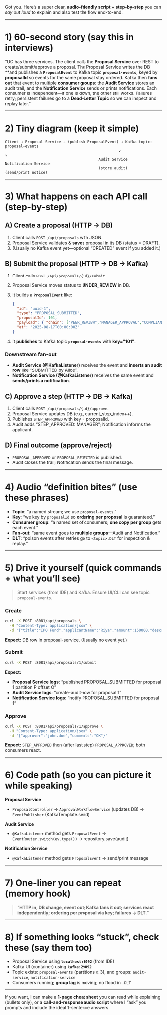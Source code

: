 Got you. Here’s a super clear, **audio-friendly script + step-by-step** you can *say out loud* to explain and also test the flow end-to-end.

---

# 1) 60-second story (say this in interviews)

“UC has three services. The client calls the **Proposal Service** over REST to create/submit/approve a proposal. The Proposal Service writes the DB \*\*and publishes a **`ProposalEvent`** to Kafka topic **`proposal-events`**, keyed by **proposalId** so events for the same proposal stay ordered. Kafka then **fans out** that event to multiple **consumer groups**: the **Audit Service** stores an audit trail, and the **Notification Service** sends or prints notifications. Each consumer is independent—if one is down, the other still works. Failures retry; persistent failures go to a **Dead-Letter Topic** so we can inspect and replay later.”

---

# 2) Tiny diagram (keep it simple)

```
Client → Proposal Service → (publish ProposalEvent) → Kafka topic: proposal-events
                                                   ↙                      ↘
                                          Audit Service               Notification Service
                                          (store audit)               (send/print notice)
```

---

# 3) What happens on each API call (step-by-step)

## A) Create a proposal (HTTP → DB)

1. Client calls `POST /api/proposals` with JSON.
2. Proposal Service validates & **saves** proposal in its DB (status = DRAFT).
3. (Usually no Kafka event yet—optional “CREATED” event if you added it.)

## B) Submit the proposal (HTTP → DB → Kafka)

1. Client calls `POST /api/proposals/{id}/submit`.
2. Proposal Service moves status to **UNDER\_REVIEW** in DB.
3. It builds a **`ProposalEvent`** like:

   ```json
   {
     "id": "uuid-1",
     "type": "PROPOSAL_SUBMITTED",
     "proposalId": 101,
     "payload": { "chain": ["PEER_REVIEW","MANAGER_APPROVAL","COMPLIANCE"] },
     "at": "2025-08-17T00:00:00Z"
   }
   ```
4. It **publishes** to Kafka topic **`proposal-events`** with **key="101"**.

### Downstream fan-out

* **Audit Service (@KafkaListener)** receives the event and **inserts an audit row** like “SUBMITTED by Alice”.
* **Notification Service (@KafkaListener)** receives the same event and **sends/prints a notification**.

## C) Approve a step (HTTP → DB → Kafka)

1. Client calls `POST /api/proposals/{id}/approve`.
2. Proposal Service updates DB (e.g., current\_step\_index++).
3. Publishes `STEP_APPROVED` with key = proposalId.
4. Audit adds “STEP\_APPROVED: MANAGER”; Notification informs the applicant.

## D) Final outcome (approve/reject)

* `PROPOSAL_APPROVED` or `PROPOSAL_REJECTED` is published.
* Audit closes the trail; Notification sends the final message.

---

# 4) Audio “definition bites” (use these phrases)

* **Topic**: “a named stream; we use `proposal-events`.”
* **Key**: “we key by `proposalId` so **ordering per proposal** is guaranteed.”
* **Consumer group**: “a named set of consumers; **one copy per group** gets each event.”
* **Fan-out**: “same event goes to **multiple groups**—Audit and Notification.”
* **DLT**: “poison events after retries go to `<topic>.DLT` for inspection & replay.”

---

# 5) Drive it yourself (quick commands + what you’ll see)

> Start services (from IDE) and Kafka. Ensure UI/CLI can see topic `proposal-events`.

### Create

```bash
curl -X POST :8081/api/proposals \
  -H "Content-Type: application/json" \
  -d '{"title":"IPO Fund","applicantName":"Riya","amount":150000,"description":"New fund"}'
```

**Expect:** DB row in proposal-service. (Usually no event yet.)

### Submit

```bash
curl -X POST :8081/api/proposals/1/submit
```

**Expect:**

* **Proposal Service logs**: “published PROPOSAL\_SUBMITTED for proposal 1 partition P offset O”
* **Audit Service logs**: “create-audit-row for proposal 1”
* **Notification Service logs**: “notify PROPOSAL\_SUBMITTED for proposal 1”

### Approve

```bash
curl -X POST :8081/api/proposals/1/approve \
  -H "Content-Type: application/json" \
  -d '{"approver":"john.doe","comments":"OK"}'
```

**Expect:** `STEP_APPROVED` then (after last step) `PROPOSAL_APPROVED`; both consumers react.

---

# 6) Code path (so you can picture it while speaking)

**Proposal Service**

* `ProposalController` → `ApprovalWorkflowService` (updates DB) → `EventPublisher` (KafkaTemplate.send)

**Audit Service**

* `@KafkaListener` method gets `ProposalEvent` → `EventRouter.switch(ev.type())` → repository.save(audit)

**Notification Service**

* `@KafkaListener` method gets `ProposalEvent` → send/print message

---

# 7) One-liner you can repeat (memory hook)

> “**HTTP in, DB change, event out; Kafka fans it out; services react independently; ordering per proposal via key; failures → DLT.**”

---

# 8) If something looks “stuck”, check these (say them too)

* Proposal Service using **`localhost:9092`** (from IDE)
* Kafka UI (container) using **`kafka:29092`**
* Topic exists: `proposal-events` (partitions ≥ 3), and groups: `audit-service`, `notification-service`
* Consumers running; **group lag** is moving; no flood in `.DLT`

---

If you want, I can make a **1-page cheat sheet** you can read while explaining (bullets only), or a **call-and-response audio script** where I “ask” you prompts and include the ideal 1-sentence answers.
